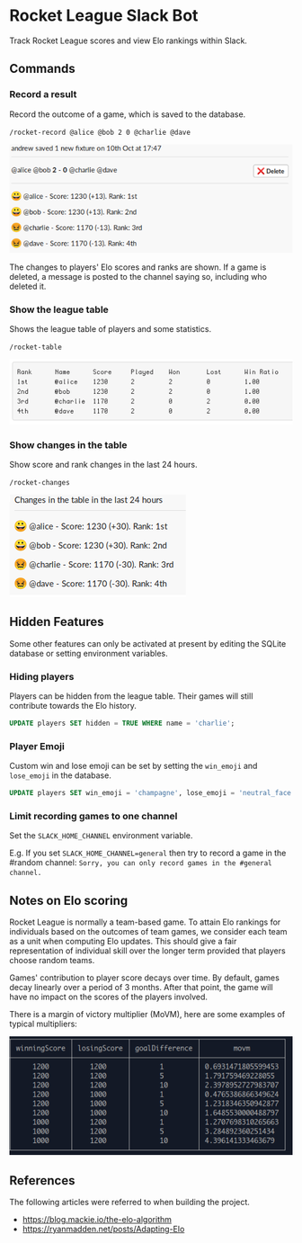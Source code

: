 # Rocket League Slack Bot

Track Rocket League scores and view Elo rankings within Slack.

## Commands

### Record a result

Record the outcome of a game, which is saved to the database.

`/rocket-record @alice @bob 2 0 @charlie @dave`

![rocket-record example](docs/img/rocket-record.png)

The changes to players' Elo scores and ranks are shown. If a game is deleted, a message is posted to the channel saying so, including who deleted it.

### Show the league table

Shows the league table of players and some statistics.

`/rocket-table`

![rocket-table example](docs/img/rocket-table.png)

### Show changes in the table

Show score and rank changes in the last 24 hours.

`/rocket-changes`

![rocket-changes example](docs/img/rocket-changes.png)

## Hidden Features

Some other features can only be activated at present by editing the SQLite database or setting environment variables.

### Hiding players

Players can be hidden from the league table. Their games will still contribute towards the Elo history.

```sql
UPDATE players SET hidden = TRUE WHERE name = 'charlie';
```

### Player Emoji

Custom win and lose emoji can be set by setting the `win_emoji` and `lose_emoji` in the database.

```sql
UPDATE players SET win_emoji = 'champagne', lose_emoji = 'neutral_face' WHERE name = 'bob';
```

### Limit recording games to one channel

Set the `SLACK_HOME_CHANNEL` environment variable.

E.g. If you set `SLACK_HOME_CHANNEL=general` then try to record a game in the #random channel: `Sorry, you can only record games in the #general channel.`

## Notes on Elo scoring

Rocket League is normally a team-based game. To attain Elo rankings for individuals based on the outcomes of team games, we consider each team as a unit when computing Elo updates. This should give a fair representation of individual skill over the longer term provided that players choose random teams.

Games' contribution to player score decays over time. By default, games decay linearly over a period of 3 months. After that point, the game will have no impact on the scores of the players involved.

There is a margin of victory multiplier (MoVM), here are some examples of typical multipliers:

![movm](docs/img/movm.png)

## References

The following articles were referred to when building the project.

- https://blog.mackie.io/the-elo-algorithm
- https://ryanmadden.net/posts/Adapting-Elo
